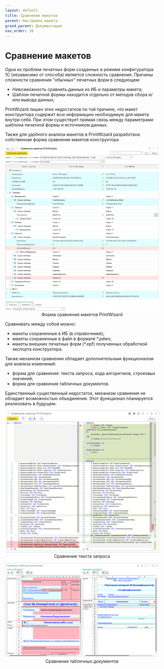 ```yaml
---
layout: default
title: Сравнение макетов
parent: Настройка макета
grand_parent: Документация
nav_order: 16
--- 
```


# Сравнение макетов

Одна из проблем печатных форм созданных в режиме конфигуратора 1С (независимо от способа) является сложность сравнения. Причины сложности сравнения "обычных" печатных форм в следующем:

* Невозможность сравнить данные из ИБ и параметры макета;
* Шаблон печатной формы находится отдельно от методов сбора и/или вывода данных;

PrintWizard лишен этих недостатков по той причине, что макет конструктора содержит всю информацию необходимую для макета внутри себя. При этом существует прямая связь между параметрами шаблона печатной формы и источником данных. 

Также для удобного анализа макетов в PrintWizard разработана собственная форма сравнения макетов конструктора

<p align="center">
    <a href="./../img/ch_02/75_compare_form.png"><img src="./../img/ch_02/75_compare_form.png" style="width:700px"></a>
    <br>Форма сравнения макетов PrintWizard
</p>

Сравнивать между собой можно:
* макеты сохраненные в ИБ (в справочнике);
* макеты сохраненные в файл в формате *.pdwx;
* макеты внешних печатных форм (*.epf) полученных обработкой экспорта конструктора.

Также механизм сравнения обладает дополнительным функционалом для анализа изменений:

* форма для сравнения: текста запроса, кода алгоритмов, строковых значений;
* форма для сравнения табличных документов.

Единственный существенный недостаток, механизм сравнения не обладает возможностью объединения. Этот функционал планируется реализовать в будущем.

<p align="center">
    <a href="./../img/76_compare_query.png"><img src="./../img/ch_02/76_compare_query.png" style="width:700px"></a>
    <br>Сравнение текста запроса
</p>

<p align="center">
    <a href="./../img/77_compare_mxl.png"><img src="./../img/ch_02/77_compare_mxl.png" style="width:700px"></a>
    <br>Сравнение табличных документов
</p>